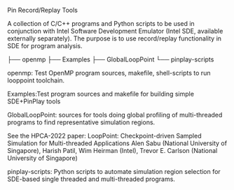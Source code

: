 Pin Record/Replay Tools

A collection of C/C++ programs and Python scripts to be used in conjunction with Intel Software Development Emulator (Intel SDE, available externally separately). The purpose is to use record/replay functionality in SDE for program analysis.


 ├── openmp
 ├── Examples
 ├── GlobalLoopPoint
 └── pinplay-scripts

openmp: Test OpenMP program sources, makefile, shell-scripts to run looppoint toolchain.

Examples:Test program sources and  makefile for building simple SDE+PinPlay tools

GlobalLoopPoint: sources for tools doing global profiling of multi-threaded programs to find representative simulation regions.

  See the HPCA-2022 paper:
  LoopPoint: Checkpoint-driven Sampled Simulation for Multi-threaded Applications
Alen Sabu (National University of Singapore), Harish Patil, Wim Heirman (Intel), Trevor E. Carlson (National University of Singapore)

pinplay-scripts: Python scripts to automate simulation region selection for SDE-based single threaded and multi-threaded programs.
